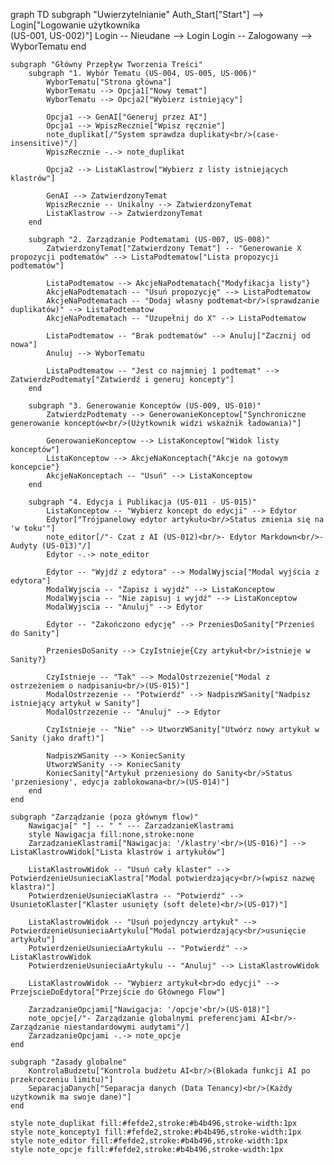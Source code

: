graph TD
subgraph "Uwierzytelnianie"
Auth_Start["Start"] --> Login["Logowanie użytkownika<br/>(US-001, US-002)"]
Login -- Nieudane --> Login
Login -- Zalogowany --> WyborTematu
end

    subgraph "Główny Przepływ Tworzenia Treści"
        subgraph "1. Wybór Tematu (US-004, US-005, US-006)"
            WyborTematu["Strona główna"]
            WyborTematu --> Opcja1["Nowy temat"]
            WyborTematu --> Opcja2["Wybierz istniejący"]

            Opcja1 --> GenAI["Generuj przez AI"]
            Opcja1 --> WpiszRecznie["Wpisz ręcznie"]
            note_duplikat[/"System sprawdza duplikaty<br/>(case-insensitive)"/]
            WpiszRecznie -.-> note_duplikat

            Opcja2 --> ListaKlastrow["Wybierz z listy istniejących klastrów"]

            GenAI --> ZatwierdzonyTemat
            WpiszRecznie -- Unikalny --> ZatwierdzonyTemat
            ListaKlastrow --> ZatwierdzonyTemat
        end

        subgraph "2. Zarządzanie Podtematami (US-007, US-008)"
            ZatwierdzonyTemat["Zatwierdzony Temat"] -- "Generowanie X propozycji podtematów" --> ListaPodtematow["Lista propozycji podtematów"]

            ListaPodtematow --> AkcjeNaPodtematach{"Modyfikacja listy"}
            AkcjeNaPodtematach -- "Usuń propozycję" --> ListaPodtematow
            AkcjeNaPodtematach -- "Dodaj własny podtemat<br/>(sprawdzanie duplikatów)" --> ListaPodtematow
            AkcjeNaPodtematach -- "Uzupełnij do X" --> ListaPodtematow

            ListaPodtematow -- "Brak podtematów" --> Anuluj["Zacznij od nowa"]
            Anuluj --> WyborTematu

            ListaPodtematow -- "Jest co najmniej 1 podtemat" --> ZatwierdzPodtematy["Zatwierdź i generuj koncepty"]
        end

        subgraph "3. Generowanie Konceptów (US-009, US-010)"
            ZatwierdzPodtematy --> GenerowanieKonceptow["Synchroniczne generowanie konceptów<br/>(Użytkownik widzi wskaźnik ładowania)"]

            GenerowanieKonceptow --> ListaKonceptow["Widok listy konceptów"]
            ListaKonceptow --> AkcjeNaKonceptach{"Akcje na gotowym koncepcie"}
            AkcjeNaKonceptach -- "Usuń" --> ListaKonceptow
        end

        subgraph "4. Edycja i Publikacja (US-011 - US-015)"
            ListaKonceptow -- "Wybierz koncept do edycji" --> Edytor
            Edytor["Trójpanelowy edytor artykułu<br/>Status zmienia się na 'w toku'"]
            note_editor[/"- Czat z AI (US-012)<br/>- Edytor Markdown<br/>- Audyty (US-013)"/]
            Edytor -.-> note_editor

            Edytor -- "Wyjdź z edytora" --> ModalWyjscia["Modal wyjścia z edytora"]
            ModalWyjscia -- "Zapisz i wyjdź" --> ListaKonceptow
            ModalWyjscia -- "Nie zapisuj i wyjdź" --> ListaKonceptow
            ModalWyjscia -- "Anuluj" --> Edytor

            Edytor -- "Zakończono edycję" --> PrzeniesDoSanity["Przenieś do Sanity"]

            PrzeniesDoSanity --> CzyIstnieje{Czy artykuł<br/>istnieje w Sanity?}

            CzyIstnieje -- "Tak" --> ModalOstrzezenie["Modal z ostrzeżeniem o nadpisaniu<br/>(US-015)"]
            ModalOstrzezenie -- "Potwierdź" --> NadpiszWSanity["Nadpisz istniejący artykuł w Sanity"]
            ModalOstrzezenie -- "Anuluj" --> Edytor

            CzyIstnieje -- "Nie" --> UtworzWSanity["Utwórz nowy artykuł w Sanity (jako draft)"]

            NadpiszWSanity --> KoniecSanity
            UtworzWSanity --> KoniecSanity
            KoniecSanity["Artykuł przeniesiony do Sanity<br/>Status 'przeniesiony', edycja zablokowana<br/>(US-014)"]
        end
    end

    subgraph "Zarządzanie (poza głównym flow)"
        Nawigacja[" "] -- " " --- ZarzadzanieKlastrami
        style Nawigacja fill:none,stroke:none
        ZarzadzanieKlastrami["Nawigacja: '/klastry'<br/>(US-016)"] --> ListaKlastrowWidok["Lista klastrów i artykułów"]

        ListaKlastrowWidok -- "Usuń cały klaster" --> PotwierdzenieUsunieciaKlastra["Modal potwierdzający<br/>(wpisz nazwę klastra)"]
        PotwierdzenieUsunieciaKlastra -- "Potwierdź" --> UsunietoKlaster["Klaster usunięty (soft delete)<br/>(US-017)"]

        ListaKlastrowWidok -- "Usuń pojedynczy artykuł" --> PotwierdzenieUsunieciaArtykulu["Modal potwierdzający<br/>usunięcie artykułu"]
        PotwierdzenieUsunieciaArtykulu -- "Potwierdź" --> ListaKlastrowWidok
        PotwierdzenieUsunieciaArtykulu -- "Anuluj" --> ListaKlastrowWidok

        ListaKlastrowWidok -- "Wybierz artykuł<br>do edycji" --> PrzejscieDoEdytora["Przejście do Głównego Flow"]

        ZarzadzanieOpcjami["Nawigacja: '/opcje'<br/>(US-018)"]
        note_opcje[/"- Zarządzanie globalnymi preferencjami AI<br/>- Zarządzanie niestandardowymi audytami"/]
        ZarzadzanieOpcjami -.-> note_opcje
    end

    subgraph "Zasady globalne"
        KontrolaBudzetu["Kontrola budżetu AI<br/>(Blokada funkcji AI po przekroczeniu limitu)"]
        SeparacjaDanych["Separacja danych (Data Tenancy)<br/>(Każdy użytkownik ma swoje dane)"]
    end

    style note_duplikat fill:#fefde2,stroke:#b4b496,stroke-width:1px
    style note_koncepty1 fill:#fefde2,stroke:#b4b496,stroke-width:1px
    style note_editor fill:#fefde2,stroke:#b4b496,stroke-width:1px
    style note_opcje fill:#fefde2,stroke:#b4b496,stroke-width:1px
